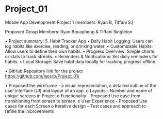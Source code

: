 # Project_01
Mobile App Development Project 1 (members: Ryan B, Tiffani S.)


Proposed Group Members:
Ryan Bouapheng & Tiffani Singleton

• Project summary:
5. Habit Tracker App
• Daily Habit Logging: Users can log habits like exercise, reading, or drinking water.
• Customizable Habits: Allow users to define their own habits.
• Progress Overview: Simple charts or stats to track streaks.
• Reminders & Notifications: Set daily reminders for habits.
• Local Storage: Save habit data locally for tracking progress offline.


• GitHub Repository link for the project
https://github.com/laosrb/Project_01/

• Proposed the wireframe - a visual representation, a detailed outline of the user interface (UI)
and layout of an app.
o Layouts - Number and name of unique screens in Project
o Functionality - Proposed Use case from transitioning from screen to screen.
o User Experience - Proposed Use cases for each Screen
o Iterative design – Test cases and approach to refine the improvements
